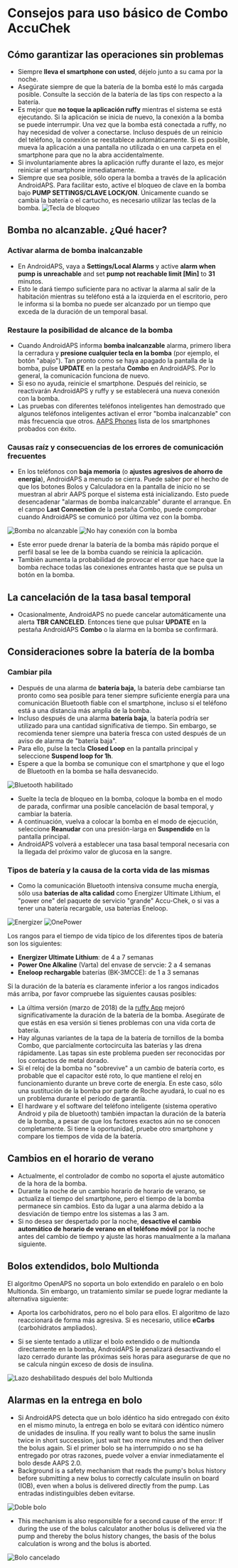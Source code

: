 # Consejos para uso básico de Combo AccuChek

## Cómo garantizar las operaciones sin problemas

* Siempre **lleva el smartphone con usted**, déjelo junto a su cama por la noche.
* Asegúrate siempre de que la batería de la bomba esté lo más cargada posible. Consulte la sección de la batería de las tips con respecto a la batería.
* Es mejor que **no toque la aplicación ruffy** mientras el sistema se está ejecutando. Si la aplicación se inicia de nuevo, la conexión a la bomba se puede interrumpir. Una vez que la bomba está conectada a ruffy, no hay necesidad de volver a conectarse. Incluso después de un reinicio del teléfono, la conexión se reestablece automáticamente. Si es posible, mueva la aplicación a una pantalla no utilizada o en una carpeta en el smartphone para que no la abra accidentalmente.
* Si involuntariamente abres la aplicación ruffy durante el lazo, es mejor reiniciar el smartphone inmediatamente.
* Siempre que sea posible, sólo opera la bomba a través de la aplicación AndroidAPS. Para facilitar esto, active el bloqueo de clave en la bomba bajo **PUMP SETTINGS/CLAVE LOCK/ON**. Únicamente cuando se cambia la batería o el cartucho, es necesario utilizar las teclas de la bomba. ![Tecla de bloqueo](https://github.com/T-o-b-i-a-s/ComboLooping/blob/master/resources/keylock.png?raw=true)

## Bomba no alcanzable. ¿Qué hacer?

### Activar alarma de bomba inalcanzable

* En AndroidAPS, vaya a **Settings/Local Alarms** y active **alarm when pump is unreachable** and set **pump not reachable limit [Min]** to **31** minutos. 
* Esto le dará tiempo suficiente para no activar la alarma al salir de la habitación mientras su teléfono está a la izquierda en el escritorio, pero le informa si la bomba no puede ser alcanzado por un tiempo que exceda de la duración de un temporal basal.

### Restaure la posibilidad de alcance de la bomba

* Cuando AndroidAPS informa **bomba inalcanzable** alarma, primero libera la cerradura y **presione cualquier tecla en la bomba** (por ejemplo, el botón "abajo"). Tan pronto como se haya apagado la pantalla de la bomba, pulse **UPDATE** en la pestaña **Combo** en AndroidAPS. Por lo general, la comunicación funciona de nuevo.
* Si eso no ayuda, reinicie el smartphone. Después del reinicio, se reactivarán AndroidAPS y ruffy y se establecerá una nueva conexión con la bomba.
* Las pruebas con diferentes teléfonos inteligentes han demostrado que algunos teléfonos inteligentes activan el error "bomba inalcanzable" con más frecuencia que otros. [AAPS Phones](https://docs.google.com/spreadsheets/d/1gZAsN6f0gv6tkgy9EBsYl0BQNhna0RDqA9QGycAqCQc/edit#gid=698881435) lista de los smartphones probados con éxito. 

### Causas raíz y consecuencias de los errores de comunicación frecuentes

* En los teléfonos con **baja memoria** (o **ajustes agresivos de ahorro de energía**), AndroidAPS a menudo se cierra. Puede saber por el hecho de que los botones Bolos y Calculadora en la pantalla de inicio no se muestran al abrir AAPS porque el sistema está inicializando. Esto puede desencadenar "alarmas de bomba inalcanzable" durante el arranque. En el campo **Last Connection** de la pestaña Combo, puede comprobar cuando AndroidAPS se comunicó por última vez con la bomba. 

![Bomba no alcanzable](https://raw.githubusercontent.com/T-o-b-i-a-s/ComboLooping/master/resources/Pump_Unreachable.png) ![No hay conexión con la bomba](https://raw.githubusercontent.com/T-o-b-i-a-s/ComboLooping/master/resources/No_connection_to_pump.png)

* Este error puede drenar la batería de la bomba más rápido porque el perfil basal se lee de la bomba cuando se reinicia la aplicación.
* También aumenta la probabilidad de provocar el error que hace que la bomba rechace todas las conexiones entrantes hasta que se pulsa un botón en la bomba. 

## La cancelación de la tasa basal temporal

* Ocasionalmente, AndroidAPS no puede cancelar automáticamente una alerta **TBR CANCELED**. Entonces tiene que pulsar **UPDATE** en la pestaña AndroidAPS **Combo** o la alarma en la bomba se confirmará.

## Consideraciones sobre la batería de la bomba

### Cambiar pila

* Después de una alarma de **batería baja,** la batería debe cambiarse tan pronto como sea posible para tener siempre suficiente energía para una comunicación Bluetooth fiable con el smartphone, incluso si el teléfono está a una distancia más amplia de la bomba.
* Incluso después de una alarma **batería baja**, la batería podría ser utilizado para una cantidad significativa de tiempo. Sin embargo, se recomienda tener siempre una batería fresca con usted después de un aviso de alarma de "batería baja".
* Para ello, pulse la tecla **Closed Loop** en la pantalla principal y seleccione **Suspend loop for 1h**. 
* Espere a que la bomba se comunique con el smartphone y que el logo de Bluetooth en la bomba se halla desvanecido.

![Bluetooth habilitado](https://github.com/T-o-b-i-a-s/ComboLooping/blob/master/resources/Compo.png?raw=true)

* Suelte la tecla de bloqueo en la bomba, coloque la bomba en el modo de parada, confirmar una posible cancelación de basal temporal, y cambiar la batería.
* A continuación, vuelva a colocar la bomba en el modo de ejecución, seleccione **Reanudar** con una presión-larga en **Suspendido** en la pantalla principal.
* AndroidAPS volverá a establecer una tasa basal temporal necesaria con la llegada del próximo valor de glucosa en la sangre. 

### Tipos de batería y la causa de la corta vida de las mismas

* Como la comunicación Bluetooth intensiva consume mucha energía, sólo usa **baterías de alta calidad** como Energizer Ultimate Lithium, el "power one" del paquete de servicio "grande" Accu-Chek, o si vas a tener una batería recargable, usa baterías Eneloop. 

![Energizer](https://github.com/T-o-b-i-a-s/ComboLooping/blob/master/resources/energizer-l91aa---image.jpg?raw=true) ![OnePower](https://github.com/T-o-b-i-a-s/ComboLooping/blob/master/resources/PowerOne.png?raw=true)

Los rangos para el tiempo de vida típico de los diferentes tipos de batería son los siguientes:

* **Energizer Ultimate Lithium**: de 4 a 7 semanas
* **Power One Alkaline** (Varta) del envase de servcie: 2 a 4 semanas
* **Eneloop rechargable** baterías (BK-3MCCE): de 1 a 3 semanas

Si la duración de la batería es claramente inferior a los rangos indicados más arriba, por favor compruebe las siguientes causas posibles:

* La última versión (marzo de 2018) de la [ruffy App](https://github.com/MilosKozak/ruffy) mejoró significativamente la duración de la batería de la bomba. Asegúrate de que estás en esa versión si tienes problemas con una vida corta de batería.
* Hay algunas variantes de la tapa de la batería de tornillos de la bomba Combo, que parcialmente cortocircuita las baterías y las drena rápidamente. Las tapas sin este problema pueden ser reconocidas por los contactos de metal dorado.
* Si el reloj de la bomba no "sobrevive" a un cambio de batería corto, es probable que el capacitor esté roto, lo que mantiene el reloj en funcionamiento durante un breve corte de energía. En este caso, sólo una sustitución de la bomba por parte de Roche ayudará, lo cual no es un problema durante el período de garantía. 
* El hardware y el software del teléfono inteligente (sistema operativo Android y pila de bluetooth) también impactan la duración de la batería de la bomba, a pesar de que los factores exactos aún no se conocen completamente. Si tiene la oportunidad, pruebe otro smartphone y compare los tiempos de vida de la batería.

## Cambios en el horario de verano

* Actualmente, el controlador de combo no soporta el ajuste automático de la hora de la bomba.
* Durante la noche de un cambio horario de horario de verano, se actualiza el tiempo del smartphone, pero el tiempo de la bomba permanece sin cambios. Esto da lugar a una alarma debido a la desviación de tiempo entre los sistemas a las 3 am.
* Si no desea ser despertado por la noche, **desactive el cambio automático de horario de verano en el teléfono móvil** por la noche antes del cambio de tiempo y ajuste las horas manualmente a la mañana siguiente.

## Bolos extendidos, bolo Multionda

El algoritmo OpenAPS no soporta un bolo extendido en paralelo o en bolo Multionda. Sin embargo, un tratamiento similar se puede lograr mediante la alternativa siguiente:

* Aporta los carbohidratos, pero no el bolo para ellos. El algoritmo de lazo reaccionará de forma más agresiva. Si es necesario, utilice **eCarbs** (carbohidratos ampliados).

* Si se siente tentado a utilizar el bolo extendido o de multionda directamente en la bomba, AndroidAPS le penalizará desactivando el lazo cerrado durante las próximas seis horas para asegurarse de que no se calcula ningún exceso de dosis de insulina.

![Lazo deshabilitado después del bolo Multionda](https://raw.githubusercontent.com/T-o-b-i-a-s/ComboLooping/master/resources/Multiwave_Bolus.png)

## Alarmas en la entrega en bolo

* Si AndroidAPS detecta que un bolo idéntico ha sido entregado con éxito en el mismo minuto, la entrega en bolo se evitará con idéntico número de unidades de insulina. If you really want to bolus the same inuslin twice in short succession, just wait two more minutes and then deliver the bolus again. Si el primer bolo se ha interrumpido o no se ha entregado por otras razones, puede volver a enviar inmediatamente el bolo desde AAPS 2.0.
* Background is a safety mechanism that reads the pump's bolus history before submitting a new bolus to correctly calculate insulin on board (IOB), even when a bolus is delivered directly from the pump. Las entradas indistinguibles deben evitarse.

![Doble bolo](https://raw.githubusercontent.com/T-o-b-i-a-s/ComboLooping/f9c56c930dc564c1649cd8e3764e077ffc02c5ef/resources/Doppelbolus.png)

* This mechanism is also responsible for a second cause of the error: If during the use of the bolus calculator another bolus is delivered via the pump and thereby the bolus history changes, the basis of the bolus calculation is wrong and the bolus is aborted. 

![Bolo cancelado](https://raw.githubusercontent.com/T-o-b-i-a-s/ComboLooping/f9c56c930dc564c1649cd8e3764e077ffc02c5ef/resources/History_changed.png)